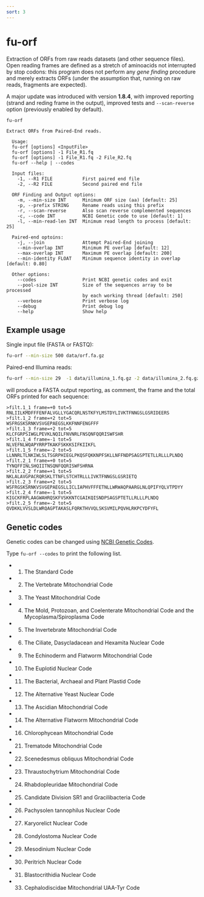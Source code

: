 ```yaml
---
sort: 3
---
```


# fu-orf

Extraction of ORFs from raw reads datasets (and other
sequence files).
Open reading frames are defined as a stretch of aminoacids
not interrupted by stop codons:
this program does not perform any _gene finding_ procedure
and merely extracts ORFs (under the assumption that, running
on raw reads, fragments are expected).

A major update was introduced with version **1.8.4**, with
improved reporting (strand and reding frame in the output),
improved tests and `--scan-reverse` option (previously
enabled by default).

```text
fu-orf 

Extract ORFs from Paired-End reads.

  Usage: 
  fu-orf [options] <InputFile>  
  fu-orf [options] -1 File_R1.fq
  fu-orf [options] -1 File_R1.fq -2 File_R2.fq
  fu-orf --help | --codes
  
  Input files:
    -1, --R1 FILE           First paired end file
    -2, --R2 FILE           Second paired end file

  ORF Finding and Output options:
    -m, --min-size INT      Minimum ORF size (aa) [default: 25]
    -p, --prefix STRING     Rename reads using this prefix
    -r, --scan-reverse      Also scan reverse complemented sequences
    -c, --code INT          NCBI Genetic code to use [default: 1]
    -l, --min-read-len INT  Minimum read length to process [default: 25]
  
  Paired-end optoins:
    -j, --join              Attempt Paired-End joining
    --min-overlap INT       Minimum PE overlap [default: 12]
    --max-overlap INT       Maximum PE overlap [default: 200]
    --min-identity FLOAT    Minimum sequence identity in overlap [default: 0.80]
  
  Other options:
    --codes                 Print NCBI genetic codes and exit
    --pool-size INT         Size of the sequences array to be processed
                            by each working thread [default: 250]
    --verbose               Print verbose log
    --debug                 Print debug log  
    --help                  Show help
```

## Example usage

Single input file (FASTA or FASTQ):

```bash
fu-orf --min-size 500 data/orf.fa.gz  
```

Paired-end Illumina reads:

```bash
fu-orf --min-size 29  -1 data/illumina_1.fq.gz -2 data/illumina_2.fq.gz 
```

will produce a FASTA output reporting, as comment,
the frame and the total ORFs printed for each sequence:

```text
>filt.1_1 frame=+0 tot=5
RNLIILKMDFFFENFALVGLLYGACQRLNSTKFYLMSTDYLIVKTFNNGSLGSRIDEERS
>filt.1_2 frame=+2 tot=5
WSFRGSKSRNKVSVGEPAEGSLKKFNNFENGFFF
>filt.1_3 frame=+2 tot=5
KLCFGRPSIWGLPEVKLNQILFNVNRLFNSQNFQQRISWFSHR
>filt.1_4 frame=-1 tot=5
NLVEFNLWQAPYRRPTKAKFSKKKSIFKIIKFL
>filt.1_5 frame=-2 tot=5
LLNNRLTLNKIWLSLTSGRPHIEGLPKQSFQKKNPFSKLLNFFNDPSAGSPTETLLRLLLPLNDQ
>filt.2_1 frame=+0 tot=5
TYNQFFINLSHQIITNSQNFQQRISWFSHRNA
>filt.2_2 frame=+1 tot=5
NKLALAVGPACRQRSKLTTNFLSTCHTRLLLIVKTFNNGSLGSRIETQ
>filt.2_3 frame=+2 tot=5
WSFRGSKSRNKVSVGEPAEGSLLICLIAPHVFFFETNLLWRWAQPAARGLNLQPIFYQLVTPDYY
>filt.2_4 frame=-1 tot=5
KIGCKFRPLAAGWAHRQSKFVSKKNTCGAIKQISNDPSAGSPTETLLRLLLPLNDQ
>filt.2_5 frame=-2 tot=5
QVDKKLVVSLDLWRQAGPTAKASLFQRKTHVVQLSKSVMILPQVHLRKPCYDFYFL
```


## Genetic codes

Genetic codes can be changed using [NCBI Genetic Codes](https://www.ncbi.nlm.nih.gov/Taxonomy/Utils/wprintgc.cgi).

Type `fu-orf --codes` to print the following list.

 * 1.  The Standard Code
 * 2.  The Vertebrate Mitochondrial Code
 * 3.  The Yeast Mitochondrial Code
 * 4.  The Mold, Protozoan, and Coelenterate Mitochondrial Code and the Mycoplasma/Spiroplasma Code
 * 5.  The Invertebrate Mitochondrial Code
 * 6.  The Ciliate, Dasycladacean and Hexamita Nuclear Code
 * 9.  The Echinoderm and Flatworm Mitochondrial Code
 * 10. The Euplotid Nuclear Code
 * 11. The Bacterial, Archaeal and Plant Plastid Code
 * 12. The Alternative Yeast Nuclear Code
 * 13. The Ascidian Mitochondrial Code
 * 14. The Alternative Flatworm Mitochondrial Code
 * 16. Chlorophycean Mitochondrial Code
 * 21. Trematode Mitochondrial Code
 * 22. Scenedesmus obliquus Mitochondrial Code
 * 23. Thraustochytrium Mitochondrial Code
 * 24. Rhabdopleuridae Mitochondrial Code
 * 25. Candidate Division SR1 and Gracilibacteria Code
 * 26. Pachysolen tannophilus Nuclear Code
 * 27. Karyorelict Nuclear Code
 * 28. Condylostoma Nuclear Code
 * 29. Mesodinium Nuclear Code
 * 30. Peritrich Nuclear Code
 * 31. Blastocrithidia Nuclear Code
 * 33. Cephalodiscidae Mitochondrial UAA-Tyr Code